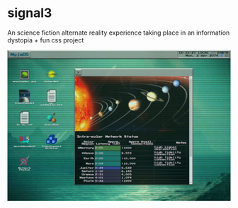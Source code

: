# signal3
An science fiction alternate reality experience taking place in an information dystopia + fun css project

![screenshot](screenshot.png)
